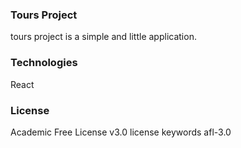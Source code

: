 ### Tours Project

tours project is a simple and little application.

### Technologies

React

### License

Academic Free License v3.0 license keywords afl-3.0
